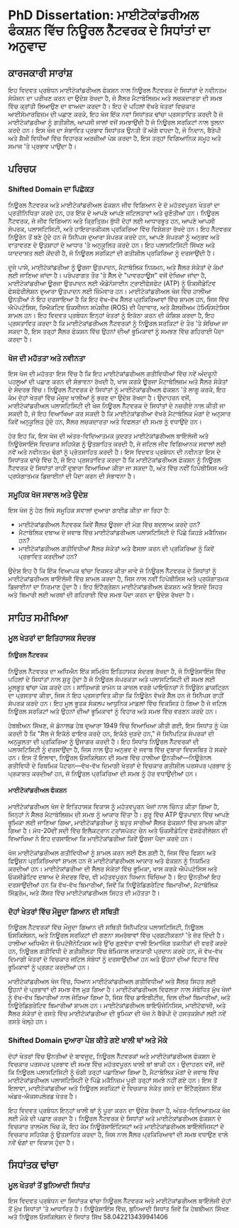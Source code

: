 # PhD Dissertation: ਮਾਈਟੋਕਾਂਡਰੀਅਲ ਫੰਕਸ਼ਨ ਵਿੱਚ ਨਿਊਰਲ ਨੈੱਟਵਰਕ ਦੇ ਸਿਧਾਂਤਾਂ ਦਾ ਅਨੁਵਾਦ

## ਕਾਰਜਕਾਰੀ ਸਾਰਾਂਸ਼

ਇਹ ਵਿਦਵਤ ਪ੍ਰਬੰਧਨ ਮਾਈਟੋਕਾਂਡਰੀਅਲ ਫੰਕਸ਼ਨ ਨਾਲ ਨਿਊਰਲ ਨੈੱਟਵਰਕ ਦੇ ਸਿਧਾਂਤਾਂ ਦੇ ਨਵੀਨਤਮ ਸੰਯੋਜਨ ਦਾ ਪਰੀਖਣ ਕਰਨ ਦਾ ਉਦੇਸ਼ ਰੱਖਦਾ ਹੈ, ਜੋ ਸੈੱਲਰ ਮੈਟਾਬੋਲਿਜ਼ਮ ਅਤੇ ਲਚਕਦਾਰਤਾ ਦੀ ਸਮਝ ਵਿੱਚ ਕ੍ਰਾਂਤੀ ਲਿਆਉਣ ਦਾ ਵਾਅਦਾ ਕਰਦਾ ਹੈ। ਇਹ ਦੋ ਪਹਿਲਾਂ ਵੱਖਰੇ ਖੇਤਰਾਂ ਵਿਚਕਾਰ ਆਈਸੋਮਾਰਫਿਜ਼ਮ ਦੀ ਪਛਾਣ ਕਰਕੇ, ਇਹ ਖੋਜ ਇੱਕ ਨਵਾਂ ਸਿਧਾਂਤਕ ਢਾਂਚਾ ਪ੍ਰਸਤਾਵਿਤ ਕਰਦੀ ਹੈ ਜੋ ਮਾਈਟੋਕਾਂਡਰੀਆ ਨੂੰ ਗਤੀਸ਼ੀਲ, ਆਪਸੀ ਜਾਲਾਂ ਵਜੋਂ ਸਮਝਾਉਂਦੀ ਹੈ ਜੋ ਨਿਊਰਲ ਸਰਕਿਟਾਂ ਨਾਲ ਤੁਲਨਾ ਕਰਦੇ ਹਨ। ਇਸ ਖੋਜ ਦਾ ਸੰਭਾਵਿਤ ਪ੍ਰਭਾਵ ਸਿਧਾਂਤਕ ਉਨਤੀ ਤੋਂ ਅੱਗੇ ਵਧਦਾ ਹੈ, ਜੋ ਨਿਦਾਨ, ਥੈਰੇਪੀ ਅਤੇ ਸ਼ੈਖ਼ੀ ਵਿਧੀਆਂ ਵਿੱਚ ਵਿਹਾਰਕ ਅਰਜ਼ੀਆਂ ਪੇਸ਼ ਕਰਦਾ ਹੈ, ਇਸ ਤਰ੍ਹਾਂ ਵਿਗਿਆਨਿਕ ਸਮੂਹ ਅਤੇ ਸਮਾਜ 'ਤੇ ਪ੍ਰਭਾਵ ਪਾਉਂਦਾ ਹੈ।

## ਪਰਿਚਯ

### Shifted Domain ਦਾ ਪਿਛੋਕੜ

ਨਿਊਰਲ ਨੈੱਟਵਰਕ ਅਤੇ ਮਾਈਟੋਕਾਂਡਰੀਅਲ ਫੰਕਸ਼ਨ ਜੀਵ ਵਿਗਿਆਨ ਦੇ ਦੋ ਮਹੱਤਵਪੂਰਨ ਖੇਤਰਾਂ ਦਾ ਪ੍ਰਤੀਨਿਧਿਤਾ ਕਰਦੇ ਹਨ, ਹਰ ਇੱਕ ਦੇ ਆਪਣੇ ਆਪਣੇ ਜਟਿਲਤਾਵਾਂ ਅਤੇ ਚੁਣੌਤੀਆਂ ਹਨ। ਨਿਊਰਲ ਨੈੱਟਵਰਕ, ਜੋ ਜੀਵ ਵਿਗਿਆਨ ਅਤੇ ਕ੍ਰਿਤ੍ਰਿਮ ਬੁੱਧੀ ਦੋਹਾਂ ਲਈ ਆਧਾਰਭੂਤ ਹਨ, ਆਪਣੇ ਆਪਸੀ ਸੰਪਰਕ, ਪਲਾਸਟਿਸਿਟੀ, ਅਤੇ ਹਾਇਰਾਰਕੀਕਲ ਪ੍ਰਕਿਰਿਆ ਵਿੱਚ ਵਿਸ਼ੇਸ਼ਤਾ ਰੱਖਦੇ ਹਨ। ਇਹ ਨੈੱਟਵਰਕ ਨਿਊਰੋਨ ਤੋਂ ਬਣੇ ਹੁੰਦੇ ਹਨ ਜੋ ਸਿਨੈਪਸ ਦੁਆਰਾ ਸੰਪਰਕ ਕਰਦੇ ਹਨ, ਆਪਣੇ ਸੰਪਰਕਾਂ ਨੂੰ ਅਨੁਭਵ ਅਤੇ ਵਾਤਾਵਰਣ ਦੇ ਉਤਸ਼ਾਹਾਂ ਦੇ ਆਧਾਰ 'ਤੇ ਅਨੁਕੂਲਿਤ ਕਰਦੇ ਹਨ। ਇਹ ਪਲਾਸਟਿਸਿਟੀ ਸਿੱਖਣ ਅਤੇ ਯਾਦਦਾਸ਼ਤ ਲਈ ਕੇਂਦਰੀ ਹੈ, ਜੋ ਨਿਊਰਲ ਸਰਕਿਟਾਂ ਦੀ ਗਤੀਸ਼ੀਲ ਪ੍ਰਕਿਰਿਆ ਨੂੰ ਦਰਸਾਉਂਦੀ ਹੈ।

ਦੂਜੇ ਪਾਸੇ, ਮਾਈਟੋਕਾਂਡਰੀਆ ਨੂੰ ਊਰਜਾ ਉਤਪਾਦਨ, ਮੈਟਾਬੋਲਿਕ ਨਿਯਮਨ, ਅਤੇ ਸੈੱਲਰ ਸੰਕੇਤਾਂ ਦੇ ਕੰਮਾਂ ਲਈ ਜਾਣਿਆ ਜਾਂਦਾ ਹੈ। ਪਰੰਪਰਾਗਤ ਤੌਰ 'ਤੇ ਸੈੱਲ ਦੇ "ਪਾਵਰਹਾਊਸ" ਵਜੋਂ ਦੇਖਿਆ ਜਾਂਦਾ ਹੈ, ਮਾਈਟੋਕਾਂਡਰੀਆ ਊਰਜਾ ਉਤਪਾਦਨ ਲਈ ਐਡੇਨੋਸਾਈਨ ਟ੍ਰਾਈਫੋਸਫੇਟ (ATP) ਨੂੰ ਓਕਸੀਡੇਟਿਵ ਫੋਸਫੋਰੀਲੇਸ਼ਨ ਦੁਆਰਾ ਉਤਪਾਦਨ ਲਈ ਜ਼ਿੰਮੇਵਾਰ ਹਨ। ਮਾਈਟੋਕਾਂਡਰੀਅਲ ਖੋਜ ਵਿੱਚ ਹਾਲੀਆ ਉਨਤੀਆਂ ਨੇ ਇਹ ਦਰਸਾਇਆ ਹੈ ਕਿ ਇਹ ਵੱਖ-ਵੱਖ ਸੈੱਲਰ ਪ੍ਰਕਿਰਿਆਵਾਂ ਵਿੱਚ ਸ਼ਾਮਲ ਹਨ, ਜਿਸ ਵਿੱਚ ਐਪੋਪਟੋਸਿਸ, ਰਿਐਕਟਿਵ ਓਕਸੀਜਨ ਸਪੇਸ਼ੀਜ਼ (ROS) ਦੀ ਪੈਦਾਵਾਰ, ਅਤੇ ਕੈਲਸ਼ੀਅਮ ਹੋਮਿਓਸਟੇਸਿਸ ਸ਼ਾਮਲ ਹਨ। ਇਹ ਵਿਦਵਤ ਪ੍ਰਬੰਧਨ ਇਨ੍ਹਾਂ ਖੇਤਰਾਂ ਨੂੰ ਇਕੱਠਾ ਕਰਨ ਦੀ ਕੋਸ਼ਿਸ਼ ਕਰਦਾ ਹੈ, ਇਹ ਪ੍ਰਸਤਾਵਿਤ ਕਰਦਾ ਹੈ ਕਿ ਮਾਈਟੋਕਾਂਡਰੀਅਲ ਨੈੱਟਵਰਕਾਂ ਨੂੰ ਨਿਊਰਲ ਸਰਕਿਟਾਂ ਦੇ ਤੌਰ 'ਤੇ ਸੋਚਿਆ ਜਾ ਸਕਦਾ ਹੈ, ਇਸ ਤਰ੍ਹਾਂ ਸੈੱਲਰ ਫੰਕਸ਼ਨ ਵਿੱਚ ਉਹਨਾਂ ਦੀਆਂ ਭੂਮਿਕਾਵਾਂ ਨੂੰ ਸਮਝਣ ਵਿੱਚ ਗਹਿਰਾਈ ਪੈਦਾ ਕਰਦਾ ਹੈ।

### ਖੋਜ ਦੀ ਮਹੱਤਤਾ ਅਤੇ ਨਵੀਨਤਾ

ਇਸ ਖੋਜ ਦੀ ਮਹੱਤਤਾ ਇਸ ਵਿੱਚ ਹੈ ਕਿ ਇਹ ਮਾਈਟੋਕਾਂਡਰੀਅਲ ਗਤੀਵਿਧੀਆਂ ਵਿੱਚ ਨਵੇਂ ਅੰਦਰੂਨੀ ਪਹਲੂਆਂ ਦੀ ਪਛਾਣ ਕਰਨ ਦੀ ਸੰਭਾਵਨਾ ਰੱਖਦੀ ਹੈ, ਖਾਸ ਕਰਕੇ ਊਰਜਾ ਮੈਟਾਬੋਲਿਜ਼ਮ ਅਤੇ ਸੈੱਲਰ ਸੰਕੇਤਾਂ ਦੇ ਸੰਦਰਭ ਵਿੱਚ। ਨਿਊਰਲ ਨੈੱਟਵਰਕ ਦੇ ਸਿਧਾਂਤਾਂ ਨੂੰ ਮਾਈਟੋਕਾਂਡਰੀਅਲ ਫੰਕਸ਼ਨ 'ਤੇ ਲਾਗੂ ਕਰਕੇ, ਇਹ ਕੰਮ ਦੋਹਾਂ ਖੇਤਰਾਂ ਵਿੱਚ ਮੌਜੂਦ ਖਾਲੀਆਂ ਨੂੰ ਭਰਣ ਦਾ ਉਦੇਸ਼ ਰੱਖਦਾ ਹੈ। ਉਦਾਹਰਨ ਵਜੋਂ, ਮਾਈਟੋਕਾਂਡਰੀਅਲ ਪਲਾਸਟਿਸਿਟੀ ਦੀ ਖੋਜ ਨਿਊਰਲ ਨੈੱਟਵਰਕ ਦੇ ਸਿਧਾਂਤਾਂ ਦੇ ਨਜ਼ਰੀਏ ਨਾਲ ਕੀਤੀ ਜਾ ਸਕਦੀ ਹੈ, ਜੋ ਇਹ ਵਿਆਖਿਆ ਕਰ ਸਕਦੀ ਹੈ ਕਿ ਮਾਈਟੋਕਾਂਡਰੀਆ ਵੱਖਰੇ ਮੈਟਾਬੋਲਿਕ ਮੰਗਾਂ ਦੇ ਅਨੁਸਾਰ ਕਿਵੇਂ ਅਨੁਕੂਲਿਤ ਹੁੰਦੇ ਹਨ, ਸੈੱਲਰ ਲਚਕਦਾਰਤਾ ਅਤੇ ਵਿਫਲਤਾ ਦੀ ਸਮਝ ਨੂੰ ਵਧਾਉਂਦੇ ਹਨ।

ਹੋਰ ਇਹ ਕਿ, ਇਸ ਖੋਜ ਦੀ ਅੰਤਰ-ਵਿਦਿਆਤਮਕ ਕੁਦਰਤ ਮਾਈਟੋਕਾਂਡਰੀਅਲ ਬਾਇੋਲੋਜੀ ਅਤੇ ਨਿਊਰੋਸਾਇੰਸ ਵਿਚਕਾਰ ਸਹਿਯੋਗ ਨੂੰ ਉਤਸ਼ਾਹਿਤ ਕਰਦੀ ਹੈ, ਜੋ ਜਟਿਲ ਜੀਵ ਵਿਗਿਆਨਕ ਸਵਾਲਾਂ ਲਈ ਨਵੇਂ ਅਤੇ ਨਵੀਨਤਮ ਢੰਗਾਂ ਨੂੰ ਪ੍ਰੋਤਸਾਹਿਤ ਕਰਦੀ ਹੈ। ਇਸ ਵਿਦਵਤ ਪ੍ਰਬੰਧਨ ਦੀ ਨਵੀਨਤਾ ਇਸ ਦੇ ਸਿਧਾਂਤਕ ਢਾਂਚੇ ਵਿੱਚ ਹੈ, ਜੋ ਇਹ ਪ੍ਰਸਤਾਵਿਤ ਕਰਦਾ ਹੈ ਕਿ ਮਾਈਟੋਕਾਂਡਰੀਅਲ ਫੰਕਸ਼ਨ ਨੂੰ ਨਿਊਰਲ ਨੈੱਟਵਰਕ ਦੇ ਸਿਧਾਂਤਾਂ ਰਾਹੀਂ ਦੁਬਾਰਾ ਵਿਆਖਿਆ ਕੀਤਾ ਜਾ ਸਕਦਾ ਹੈ, ਅੰਤ ਵਿੱਚ ਨਵੀਂ ਹਿਪੋਥੀਸਿਸ ਅਤੇ ਪ੍ਰਯੋਗਾਤਮਕ ਡਿਜ਼ਾਈਨਾਂ ਦੀ ਪੈਦਾ ਕਰਨ ਦੀ ਸੰਭਾਵਨਾ ਹੈ।

### ਸਮੂਹਿਕ ਖੋਜ ਸਵਾਲ ਅਤੇ ਉਦੇਸ਼

ਇਸ ਖੋਜ ਨੂੰ ਹੇਠ ਲਿਖੇ ਸਮੂਹਿਕ ਸਵਾਲਾਂ ਦੁਆਰਾ ਗਾਈਡ ਕੀਤਾ ਜਾ ਰਿਹਾ ਹੈ:
- ਮਾਈਟੋਕਾਂਡਰੀਅਲ ਨੈੱਟਵਰਕ ਕਿਵੇਂ ਸੈੱਲਰ ਊਰਜਾ ਦੀ ਮੰਗ ਵਿੱਚ ਬਦਲਾਅ ਕਰਦੇ ਹਨ?
- ਮੈਟਾਬੋਲਿਕ ਦਬਾਅ ਦੇ ਜਵਾਬ ਵਿੱਚ ਮਾਈਟੋਕਾਂਡਰੀਅਲ ਪਲਾਸਟਿਸਿਟੀ ਦੇ ਪਿੱਛੇ ਕਿਹੜੇ ਮਕੈਨਿਜ਼ਮ ਹਨ?
- ਮਾਈਟੋਕਾਂਡਰੀਅਲ ਗਤੀਵਿਧੀਆਂ ਸੈੱਲਰ ਸੰਕੇਤਾਂ ਅਤੇ ਫੈਸਲਾ ਕਰਨ ਦੀ ਪ੍ਰਕਿਰਿਆ ਨੂੰ ਕਿਵੇਂ ਪ੍ਰਭਾਵਿਤ ਕਰਦੀਆਂ ਹਨ?

ਉਦੇਸ਼ ਇਹ ਹੈ ਕਿ ਇੱਕ ਵਿਆਪਕ ਢਾਂਚਾ ਵਿਕਸਤ ਕੀਤਾ ਜਾਵੇ ਜੋ ਨਿਊਰਲ ਨੈੱਟਵਰਕ ਦੇ ਸਿਧਾਂਤਾਂ ਨੂੰ ਮਾਈਟੋਕਾਂਡਰੀਅਲ ਬਾਇੋਲੋਜੀ ਵਿੱਚ ਸ਼ਾਮਲ ਕਰਦਾ ਹੈ, ਜਿਸ ਨਾਲ ਨਵੀਂ ਹਿਪੋਥੀਸਿਸ ਅਤੇ ਪ੍ਰਯੋਗਾਤਮਕ ਡਿਜ਼ਾਈਨਾਂ ਦਾ ਨਿਰਮਾਣ ਹੁੰਦਾ ਹੈ। ਇਹ ਇੰਟੈਗ੍ਰੇਸ਼ਨ ਮਾਈਟੋਕਾਂਡਰੀਅਲ ਫੰਕਸ਼ਨ ਅਤੇ ਇਸਦੇ ਸਿਹਤ ਅਤੇ ਬਿਮਾਰੀ ਲਈ ਅਰਥਾਂ ਦੀ ਗਹਿਰਾਈ ਵਿੱਚ ਸਮਝ ਪੈਦਾ ਕਰਨ ਦਾ ਉਦੇਸ਼ ਰੱਖਦਾ ਹੈ।

## ਸਾਹਿਤ ਸਮੀਖਿਆ

### ਮੂਲ ਖੇਤਰਾਂ ਦਾ ਇਤਿਹਾਸਕ ਸੰਦਰਭ

#### ਨਿਊਰਲ ਨੈੱਟਵਰਕ

ਨਿਊਰਲ ਨੈੱਟਵਰਕ ਦਾ ਅਧਿਐਨ ਇੱਕ ਸਮ੍ਰਿੱਧ ਇਤਿਹਾਸਕ ਸੰਦਰਭ ਰੱਖਦਾ ਹੈ, ਜੋ ਨਿਊਰੋਸਾਇੰਸ ਵਿੱਚ ਪਹਿਲਾਂ ਦੇ ਸਿਧਾਂਤਾਂ ਨਾਲ ਸ਼ੁਰੂ ਹੁੰਦਾ ਹੈ ਜੋ ਨਿਊਰਲ ਸੰਪਰਕਤਾ ਅਤੇ ਪਲਾਸਟਿਸਿਟੀ ਦੀ ਸਮਝ ਲਈ ਮੂਲਭੂਤ ਢਾਂਚਾ ਪੇਸ਼ ਕਰਦੇ ਹਨ। ਸਾਂਤਿਆਗੋ ਰਾਮੋਨ ਯ ਕਾਜ਼ਲ ਵਰਗੇ ਪਾਇਓਨਰਾਂ ਨੇ ਨਿਊਰੋਨ ਡਾਕਟ੍ਰਿਨ ਦਾ ਪ੍ਰਸਤਾਵ ਕੀਤਾ, ਜਿਸ ਨੇ ਇਹ ਪ੍ਰਸਤਾਵਿਤ ਕੀਤਾ ਕਿ ਨਿਊਰੋਨ ਵੱਖਰੇ ਸੈੱਲ ਹਨ ਜੋ ਸਿਨੈਪਸ ਰਾਹੀਂ ਸੰਪਰਕ ਕਰਦੇ ਹਨ। ਇਹ ਮੂਲ ਭੂਤਕ ਸੰਕਲਪ ਆਧੁਨਿਕ ਮਾਡਲਾਂ ਵਿੱਚ ਵਿਕਸਿਤ ਹੋ ਗਿਆ ਹੈ ਜੋ ਜਟਿਲ ਨਿਊਰਲ ਸਰਕਿਟਾਂ ਅਤੇ ਉਹਨਾਂ ਦੀਆਂ ਭੂਮਿਕਾਵਾਂ ਨੂੰ ਵਿਹਾਰ ਅਤੇ ਸਮਝ ਵਿੱਚ ਵਰਣਨ ਕਰਦੇ ਹਨ।

ਹੇਬਬੀਅਨ ਸਿੱਖਣ, ਜੋ ਡੋਨਾਲਡ ਹੇਬ ਦੁਆਰਾ 1949 ਵਿੱਚ ਵਿਆਖਿਆ ਕੀਤੀ ਗਈ, ਇਸ ਸਿਧਾਂਤ ਨੂੰ ਪੇਸ਼ ਕਰਦੀ ਹੈ ਕਿ "ਸੈੱਲ ਜੋ ਇਕੱਠੇ ਫਾਇਰ ਕਰਦੇ ਹਨ, ਇਕੱਠੇ ਜੁੜਦੇ ਹਨ," ਜੋ ਸਿਨੈਪਟਿਕ ਸੰਪਰਕਾਂ ਦੀ ਅਨੁਕੂਲਤਾ ਦੀ ਪ੍ਰਕਿਰਿਆ ਨੂੰ ਉਜਾਗਰ ਕਰਦੀ ਹੈ। ਇਹ ਸਿਧਾਂਤ ਨਿਊਰਲ ਨੈੱਟਵਰਕਾਂ ਦੀ ਪਲਾਸਟਿਸਿਟੀ ਨੂੰ ਦਰਸਾਉਂਦਾ ਹੈ, ਜਿਸ ਨਾਲ ਉਹ ਅਨੁਭਵ ਦੇ ਜਵਾਬ ਵਿੱਚ ਦੁਬਾਰਾ ਵਿਵਸਥਿਤ ਹੋ ਸਕਦੇ ਹਨ। ਇਸ ਤੋਂ ਇਲਾਵਾ, ਨਿਊਰਲ ਓਸਕਿਲੇਸ਼ਨ ਦੀ ਸਮਝ ਵਿੱਚ ਹਾਲੀਆ ਉਨਤੀਆਂ—ਨਿਊਰੋਨਲ ਗਤੀਵਿਧੀ ਦੇ ਰਿਥਮਿਕ ਪੈਟਰਨ—ਵੱਖ-ਵੱਖ ਦਿਮਾਗੀ ਖੇਤਰਾਂ ਦੇ ਵਿਚਕਾਰ ਗਤੀਸ਼ੀਲ ਪਰਸਪਰ ਪ੍ਰਭਾਵ ਨੂੰ ਪ੍ਰਕਾਸ਼ਤ ਕਰਦੀਆਂ ਹਨ, ਜੋ ਨਿਊਰਲ ਪ੍ਰਕਿਰਿਆ ਦੀ ਸਮਝ ਨੂੰ ਹੋਰ ਵਧਾਉਂਦੀਆਂ ਹਨ।

#### ਮਾਈਟੋਕਾਂਡਰੀਅਲ ਫੰਕਸ਼ਨ

ਮਾਈਟੋਕਾਂਡਰੀਅਲ ਖੋਜ ਦੇ ਇਤਿਹਾਸਕ ਵਿਕਾਸ ਨੂੰ ਮਹੱਤਵਪੂਰਨ ਖੋਜਾਂ ਨਾਲ ਚਿੰਨਤ ਕੀਤਾ ਗਿਆ ਹੈ, ਜਿਨ੍ਹਾਂ ਨੇ ਸੈੱਲਰ ਮੈਟਾਬੋਲਿਜ਼ਮ ਦੀ ਸਮਝ ਨੂੰ ਆਕਾਰ ਦਿੱਤਾ ਹੈ। ਸ਼ੁਰੂ ਵਿੱਚ ATP ਉਤਪਾਦਨ ਵਿੱਚ ਆਪਣੇ ਭੂਮਿਕਾ ਲਈ ਜਾਣਿਆ ਗਿਆ, ਮਾਈਟੋਕਾਂਡਰੀਆ ਨੂੰ ਬਹੁਤ ਸਾਰੀਆਂ ਸੈੱਲਰ ਫੰਕਸ਼ਨਾਂ ਵਿੱਚ ਸ਼ਾਮਲ ਕੀਤਾ ਗਿਆ ਹੈ। ਮੱਧ-20ਵੀਂ ਸਦੀ ਵਿੱਚ ਇਲੈਕਟ੍ਰਾਨ ਟਰਾਂਸਪੋਰਟ ਚੇਨ ਅਤੇ ਓਕਸੀਡੇਟਿਵ ਫੋਸਫੋਰੀਲੇਸ਼ਨ ਦੀ ਵਿਆਖਿਆ ਨੇ ਇਹ ਦਰਸਾਇਆ ਕਿ ਮਾਈਟੋਕਾਂਡਰੀਆ ਕਿਵੇਂ ਊਰਜਾ ਪੈਦਾ ਕਰਦੇ ਹਨ।

ਖੋਜ ਮਾਈਟੋਕਾਂਡਰੀਅਲ ਗਤੀਵਿਧੀਆਂ ਨੂੰ ਸ਼ਾਮਲ ਕਰਨ ਲਈ ਫੈਲ ਗਈ ਹੈ, ਜਿਸ ਵਿੱਚ ਫਿਸ਼ਨ ਅਤੇ ਫਿਊਜ਼ਨ ਪ੍ਰਕਿਰਿਆਵਾਂ ਸ਼ਾਮਲ ਹਨ ਜੋ ਮਾਈਟੋਕਾਂਡਰੀਅਲ ਆਕਾਰ ਅਤੇ ਫੰਕਸ਼ਨ ਨੂੰ ਨਿਯਮਿਤ ਕਰਦੀਆਂ ਹਨ। ਮਾਈਟੋਕਾਂਡਰੀਆ ਦੀ ਸੈੱਲਰ ਸੰਕੇਤਾਂ ਵਿੱਚ ਭੂਮਿਕਾ, ਖਾਸ ਕਰਕੇ ਐਪੋਪਟੋਸਿਸ ਅਤੇ ਓਕਸੀਡੇਟਿਵ ਦਬਾਅ ਦੇ ਸੰਦਰਭ ਵਿੱਚ, ਵੀ ਮਹੱਤਵਪੂਰਨ ਧਿਆਨ ਖਿੱਚਿਆ ਹੈ। ਇਹ ਉਨਤੀਆਂ ਇਹ ਦਰਸਾਉਂਦੀਆਂ ਹਨ ਕਿ ਵੱਖ-ਵੱਖ ਬਿਮਾਰੀਆਂ, ਜਿਵੇਂ ਕਿ ਨਿਊਰੋਡਿਗਰੇਟਿਵ ਬਿਮਾਰੀਆਂ, ਮੈਟਾਬੋਲਿਕ ਸਿੰਡ੍ਰੋਮ, ਅਤੇ ਕੈਂਸਰ ਵਿੱਚ ਮਾਈਟੋਕਾਂਡਰੀਅਲ ਸਿਹਤ ਦੀ ਮਹੱਤਤਾ ਹੈ।

### ਦੋਹਾਂ ਖੇਤਰਾਂ ਵਿੱਚ ਮੌਜੂਦਾ ਗਿਆਨ ਦੀ ਸਥਿਤੀ

ਨਿਊਰਲ ਨੈੱਟਵਰਕਾਂ ਵਿੱਚ ਮੌਜੂਦਾ ਗਿਆਨ ਦੀ ਸਥਿਤੀ ਸਿਨੈਪਟਿਕ ਪਲਾਸਟਿਸਿਟੀ, ਨਿਊਰਲ ਓਸਕਿਲੇਸ਼ਨ, ਅਤੇ ਨਿਊਰਲ ਸਰਕਿਟਾਂ ਦੀ ਗਣਨਾ ਸਮਰੱਥਾਵਾਂ ਵਿੱਚ ਪ੍ਰਗਟੀਕਰਨਾਂ 'ਤੇ ਜ਼ੋਰ ਦਿੰਦੀ ਹੈ। ਹਾਲੀਆ ਅਧਿਐਨ ਜੋ ਓਪਟੋਜੈਨੇਟਿਕਸ ਅਤੇ ਉੱਚ ਗੁਣਵੱਤਾ ਵਾਲੀ ਇਮਾਜਿੰਗ ਤਕਨੀਕਾਂ ਦੀ ਵਰਤੋਂ ਕਰਦੇ ਹਨ, ਨਿਊਰਲ ਗਤੀਵਿਧੀ ਦੇ ਗਤੀਸ਼ੀਲਤਾ ਵਿੱਚ ਬੇਮਿਸਾਲ ਜਾਣਕਾਰੀ ਪ੍ਰਦਾਨ ਕਰਦੇ ਹਨ, ਜੋ ਵੱਖ-ਵੱਖ ਦਿਮਾਗੀ ਖੇਤਰਾਂ ਦੇ ਵਿਚਕਾਰ ਜਟਿਲ ਸੰਬੰਧਾਂ ਨੂੰ ਦਰਸਾਉਂਦੀਆਂ ਹਨ ਅਤੇ ਉਹਨਾਂ ਦੀਆਂ ਵਿਹਾਰ ਵਿੱਚ ਭੂਮਿਕਾਵਾਂ ਨੂੰ ਪ੍ਰਗਟ ਕਰਦੀਆਂ ਹਨ।

ਮਾਈਟੋਕਾਂਡਰੀਅਲ ਖੋਜ ਵਿੱਚ, ਧਿਆਨ ਮਾਈਟੋਕਾਂਡਰੀਅਲ ਗਤੀਵਿਧੀਆਂ ਅਤੇ ਸੈੱਲਰ ਸਿਹਤ ਲਈ ਉਹਨਾਂ ਦੇ ਪ੍ਰਭਾਵਾਂ ਦੀ ਸਮਝ ਵੱਲ ਮੁੜ ਗਿਆ ਹੈ। ਮਾਈਟੋਕਾਂਡਰੀਅਲ ਵਿਫਲਤਾ ਨਾਲ ਸੰਬੰਧਿਤ ਮੁੱਖ ਖੋਜਾਂ ਨੂੰ ਵੱਖ-ਵੱਖ ਬਿਮਾਰੀਆਂ ਨਾਲ ਜੋੜਿਆ ਗਿਆ ਹੈ, ਜਿਸ ਵਿੱਚ ਡਾਇਬੀਟੀਜ਼, ਦਿਲ ਦੀਆਂ ਬਿਮਾਰੀਆਂ, ਅਤੇ ਨਿਊਰੋਡਿਗਰੇਟਿਵ ਬਿਮਾਰੀਆਂ ਸ਼ਾਮਲ ਹਨ। ਮਾਈਟੋਕਾਂਡਰੀਅਲ ਬਾਇਓਜੇਨਿਸਿਸ, ਮਾਈਟੋਫਾਜੀ, ਅਤੇ ਸੈੱਲਰ ਸੰਕੇਤਾਂ ਦੇ ਰਸਤੇ ਵਿੱਚ ਮਾਈਟੋਕਾਂਡਰੀਆ ਦੀ ਭੂਮਿਕਾ ਦੀ ਖੋਜ ਨੇ ਥੈਰੇਪੀ ਦੇ ਹਸਤਕਸ਼ੇਪਾਂ ਲਈ ਨਵੇਂ ਰਸਤੇ ਖੋਲ੍ਹੇ ਹਨ।

### Shifted Domain ਦੁਆਰਾ ਪੇਸ਼ ਕੀਤੇ ਗਏ ਖਾਲੀ ਥਾਂ ਅਤੇ ਮੌਕੇ

ਦੋਹਾਂ ਖੇਤਰਾਂ ਵਿੱਚ ਉਨਤੀਆਂ ਦੇ ਬਾਵਜੂਦ, ਨਿਊਰਲ ਨੈੱਟਵਰਕਾਂ ਅਤੇ ਮਾਈਟੋਕਾਂਡਰੀਅਲ ਫੰਕਸ਼ਨ ਦੇ ਵਿਚਕਾਰ ਪਰਸਪਰ ਪ੍ਰਭਾਵ ਦੀ ਸਮਝ ਵਿੱਚ ਮਹੱਤਵਪੂਰਨ ਖਾਲੀ ਥਾਂ ਬਾਕੀ ਹਨ। ਉਦਾਹਰਨ ਵਜੋਂ, ਜਦੋਂ ਕਿ ਨਿਊਰਲ ਪਲਾਸਟਿਸਿਟੀ ਨੂੰ ਚੰਗੀ ਤਰ੍ਹਾਂ ਪਛਾਣਿਆ ਗਿਆ ਹੈ, ਮੈਟਾਬੋਲਿਕ ਮੰਗਾਂ ਦੇ ਜਵਾਬ ਵਿੱਚ ਮਾਈਟੋਕਾਂਡਰੀਅਲ ਪਲਾਸਟਿਸਿਟੀ ਦੇ ਪਿੱਛੇ ਮਕੈਨਿਜ਼ਮ ਪੂਰੀ ਤਰ੍ਹਾਂ ਸਮਝੇ ਨਹੀਂ ਗਏ ਹਨ। ਇਸ ਤੋਂ ਇਲਾਵਾ, ਮਾਈਟੋਕਾਂਡਰੀਆ ਅਤੇ ਨਿਊਰਲ ਸਰਕਿਟਾਂ ਦੇ ਵਿਚਕਾਰ ਸੰਕੇਤ ਰਸਤੇ ਦਾ ਇੰਟੈਗ੍ਰੇਸ਼ਨ ਇੱਕ ਅੰਡਰ-ਐਕਸਪਲੋਰਡ ਖੇਤਰ ਹੈ।

ਇਹ ਵਿਦਵਤ ਪ੍ਰਬੰਧਨ ਇਨ੍ਹਾਂ ਖਾਲੀ ਥਾਂ ਨੂੰ ਪੂਰਾ ਕਰਨ ਦਾ ਉਦੇਸ਼ ਰੱਖਦਾ ਹੈ, ਅੰਤਰ-ਵਿਦਿਆਤਮਕ ਖੋਜ ਲਈ ਮੌਕੇ ਦੀ ਪਛਾਣ ਕਰਦਾ ਹੈ। ਨਿਊਰਲ ਨੈੱਟਵਰਕ ਦੇ ਸਿਧਾਂਤਾਂ ਅਤੇ ਮਾਈਟੋਕਾਂਡਰੀਅਲ ਫੰਕਸ਼ਨ ਦੇ ਵਿਚਕਾਰ ਤਾਲਮੇਲ ਖਿੱਚ ਕੇ, ਇਹ ਕੰਮ ਨਿਊਰੋਸਾਇੰਟਿਸਟਾਂ ਅਤੇ ਮਾਈਟੋਕਾਂਡਰੀਅਲ ਬਾਇੋਲੋਜਿਸਟਾਂ ਦੇ ਵਿਚਕਾਰ ਸਹਿਯੋਗ ਨੂੰ ਉਤਸ਼ਾਹਿਤ ਕਰਦਾ ਹੈ, ਜਿਸ ਨਾਲ ਸੈੱਲਰ ਪ੍ਰਕਿਰਿਆਵਾਂ ਦੀ ਸਮਝ ਵਧਾਉਣ ਵਾਲੇ ਨਵੇਂ ਢੰਗਾਂ ਦਾ ਵਿਕਾਸ ਹੁੰਦਾ ਹੈ।

## ਸਿਧਾਂਤਕ ਢਾਂਚਾ

### ਮੂਲ ਖੇਤਰਾਂ ਤੋਂ ਬੁਨਿਆਦੀ ਸਿਧਾਂਤ

ਇਸ ਵਿਦਵਤ ਪ੍ਰਬੰਧਨ ਦਾ ਸਿਧਾਂਤਕ ਢਾਂਚਾ ਨਿਊਰਲ ਨੈੱਟਵਰਕ ਅਤੇ ਮਾਈਟੋਕਾਂਡਰੀਅਲ ਬਾਇੋਲੋਜੀ ਦੋਹਾਂ ਤੋਂ ਮੁੱਖ ਸਿਧਾਂਤਾਂ 'ਤੇ ਆਧਾਰਿਤ ਹੈ। ਨਿਊਰੋਸਾਇੰਸ ਵਿੱਚ, ਬੁਨਿਆਦੀ ਸਿਧਾਂਤ ਜਿਵੇਂ ਕਿ ਹੇਬਬੀਅਨ ਸਿੱਖਣ ਅਤੇ ਨਿਊਰਲ ਓਸਕਿਲੇਸ਼ਨ ਦੇ ਸਿਧਾਂਤ ਸਿੱਖ 58.042213439941406